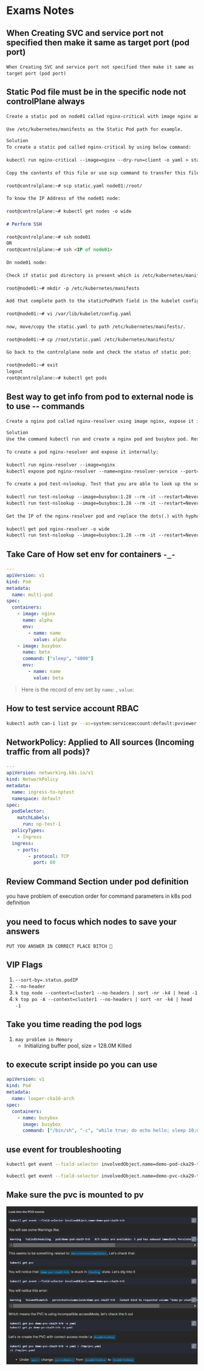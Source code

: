 # Exams Notes

## When Creating SVC and service port not specified then make it same as target port (pod port)

`When Creating SVC and service port not specified then make it same as target port (pod port)`

## Static Pod file must be in the specific node not controlPlane always

```md
Create a static pod on node01 called nginx-critical with image nginx and make sure that it is recreated/restarted automatically in case of a failure.

Use /etc/kubernetes/manifests as the Static Pod path for example.
```

```md
Solution
To create a static pod called nginx-critical by using below command:

kubectl run nginx-critical --image=nginx --dry-run=client -o yaml > static.yaml

Copy the contents of this file or use scp command to transfer this file from controlplane to node01 node.

root@controlplane:~# scp static.yaml node01:/root/

To know the IP Address of the node01 node:

root@controlplane:~# kubectl get nodes -o wide

# Perform SSH

root@controlplane:~# ssh node01
OR
root@controlplane:~# ssh <IP of node01>

On node01 node:

Check if static pod directory is present which is /etc/kubernetes/manifests, if it's not present then create it.

root@node01:~# mkdir -p /etc/kubernetes/manifests

Add that complete path to the staticPodPath field in the kubelet config.yaml file.

root@node01:~# vi /var/lib/kubelet/config.yaml

now, move/copy the static.yaml to path /etc/kubernetes/manifests/.

root@node01:~# cp /root/static.yaml /etc/kubernetes/manifests/

Go back to the controlplane node and check the status of static pod:

root@node01:~# exit
logout
root@controlplane:~# kubectl get pods
```

## Best way to get info from pod to external node is to use -- commands

```md
Create a nginx pod called nginx-resolver using image nginx, expose it internally with a service called nginx-resolver-service. Test that you are able to look up the service and pod names from within the cluster. Use the image: busybox:1.28 for dns lookup. Record results in /root/CKA/nginx.svc and /root/CKA/nginx.pod
```

```md
Solution
Use the command kubectl run and create a nginx pod and busybox pod. Resolve it, nginx service and its pod name from busybox pod.

To create a pod nginx-resolver and expose it internally:

kubectl run nginx-resolver --image=nginx
kubectl expose pod nginx-resolver --name=nginx-resolver-service --port=80 --target-port=80 --type=ClusterIP

To create a pod test-nslookup. Test that you are able to look up the service and pod names from within the cluster:

kubectl run test-nslookup --image=busybox:1.28 --rm -it --restart=Never -- nslookup nginx-resolver-service
kubectl run test-nslookup --image=busybox:1.28 --rm -it --restart=Never -- nslookup nginx-resolver-service > /root/CKA/nginx.svc

Get the IP of the nginx-resolver pod and replace the dots(.) with hyphon(-) which will be used below.

kubectl get pod nginx-resolver -o wide
kubectl run test-nslookup --image=busybox:1.28 --rm -it --restart=Never -- nslookup <P-O-D-I-P.default.pod> > /root/CKA/nginx.pod
```

## Take Care of How set env for containers `-_-`

```yaml
---
apiVersion: v1
kind: Pod
metadata:
  name: multi-pod
spec:
  containers:
    - image: nginx
      name: alpha
      env:
        - name: name
          value: alpha
    - image: busybox
      name: beta
      command: ["sleep", "4800"]
      env:
        - name: name
          value: beta
```

> Here is the record of env set by `name`:<you-env-name> , `value`:<your-env-value>

## How to test service account RBAC

```bash
kubectl auth can-i list pv --as=system:serviceaccount:default:pvviewer
```

## NetworkPolicy: Applied to All sources (Incoming traffic from all pods)?

```yaml
---
apiVersion: networking.k8s.io/v1
kind: NetworkPolicy
metadata:
  name: ingress-to-nptest
  namespace: default
spec:
  podSelector:
    matchLabels:
      run: np-test-1
  policyTypes:
    - Ingress
  ingress:
    - ports:
        - protocol: TCP
          port: 80
```

## Review Command Section under pod definition

you have problem of execution order for command parameters in k8s pod definition

## you need to focus which nodes to save your answers

`PUT YOU ANSWER IN CORRECT PLACE BITCH 🥴`

## VIP Flags

1. `--sort-by=.status.podIP`
1. `--no-header`
1. `k top node --context=cluster1 --no-headers | sort -nr -k4 | head -1`
1. `k top po -A --context=cluster1 --no-headers | sort -nr -k4 | head -1`

## Take you time reading the pod logs

1. `may problem in Memory`
   - Initializing buffer pool, size = 128.0M
     Killed

## to execute script inside po you can use

```yaml
apiVersion: v1
kind: Pod
metadata:
  name: looper-cka16-arch
spec:
  containers:
    - name: busybox
      image: busybox
      command: ["/bin/sh", "-c", "while true; do echo hello; sleep 10;done"]
```

## use event for troubleshooting

```bash
kubectl get event --field-selector involvedObject.name=demo-pod-cka29-trb
```

```bash
kubectl get event --field-selector involvedObject.name=demo-pvc-cka29-trb
```

## Make sure the pvc is mounted to pv

![alt text](images/events-troubleshooting.png)
